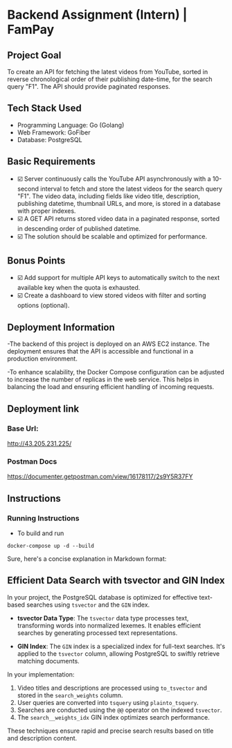 # Backend Assignment (Intern) | FamPay

## Project Goal

To create an API for fetching the latest videos from YouTube, sorted in reverse chronological order of their publishing date-time, for the search query "F1". The API should provide paginated responses.

## Tech Stack Used

- Programming Language: Go (Golang)
- Web Framework: GoFiber
- Database: PostgreSQL

## Basic Requirements

- ☑️ Server continuously calls the YouTube API asynchronously with a 10-second interval to fetch and store the latest videos for the search query "F1". The video data, including fields like video title, description, publishing datetime, thumbnail URLs, and more, is stored in a database with proper indexes.
- ☑️ A GET API returns stored video data in a paginated response, sorted in descending order of published datetime.
- ☑️ The solution should be scalable and optimized for performance.

## Bonus Points

- ☑️ Add support for multiple API keys to automatically switch to the next available key when the quota is exhausted.
- ☑️ Create a dashboard to view stored videos with filter and sorting options (optional).

## Deployment Information
-The backend of this project is deployed on an AWS EC2 instance. The deployment ensures that the API is accessible and functional in a production environment.

-To enhance scalability, the Docker Compose configuration can be adjusted to increase the number of replicas in the web service. This helps in balancing the load and ensuring efficient handling of incoming requests.
## Deployment link
### Base Url: 
http://43.205.231.225/
### Postman Docs
https://documenter.getpostman.com/view/16178117/2s9Y5R37FY

## Instructions

### Running Instructions
- To build and run
```shell
docker-compose up -d --build
```
Sure, here's a concise explanation in Markdown format:

## Efficient Data Search with tsvector and GIN Index

In your project, the PostgreSQL database is optimized for effective text-based searches using `tsvector` and the `GIN` index.

- **tsvector Data Type**: The `tsvector` data type processes text, transforming words into normalized lexemes. It enables efficient searches by generating processed text representations.

- **GIN Index**: The `GIN` index is a specialized index for full-text searches. It's applied to the `tsvector` column, allowing PostgreSQL to swiftly retrieve matching documents.

In your implementation:

1. Video titles and descriptions are processed using `to_tsvector` and stored in the `search_weights` column.
2. User queries are converted into `tsquery` using `plainto_tsquery`.
3. Searches are conducted using the `@@` operator on the indexed `tsvector`.
4. The `search__weights_idx` GIN index optimizes search performance.

These techniques ensure rapid and precise search results based on title and description content.